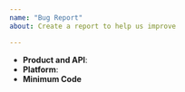 ```yaml
---
name: "Bug Report"
about: Create a report to help us improve

---
```


<!--
Thank you for reporting a possible bug.

Please fill in as much of the template below as you can.

Product and API: the product and API you are working on when bug occurs
Parameters: API request parameters

If possible, please provide code that demonstrates the problem, keeping it as simple and free of external dependencies as you can.

-->

* **Product and API**:
* **Platform**:
* **Minimum Code**

<!-- Please provide more details below this comment. -->
